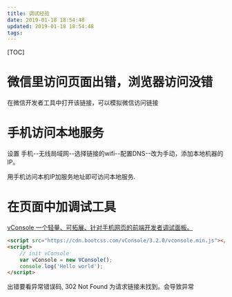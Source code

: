 ```yaml
---
title: 调试经验
date: 2019-01-18 18:54:48
updated: 2019-01-18 18:54:48
tags:
---
```


[TOC]
# 微信里访问页面出错，浏览器访问没错

在微信开发者工具中打开该链接，可以模拟微信访问链接

# 手机访问本地服务
设置 手机--无线局域网--选择链接的wifi--配置DNS--改为手动，添加本地机器的IP。

用手机访问本机IP加服务地址即可访问本地服务.

# 在页面中加调试工具
[vConsole 一个轻量、可拓展、针对手机网页的前端开发者调试面板。](https://github.com/Tencent/vConsole)
```html
<script src="https://cdn.bootcss.com/vConsole/3.2.0/vconsole.min.js"></script>
<script>
    // init vConsole
    var vConsole = new VConsole();
    console.log('Hello world');
</script>
```


出错要看异常错误码, 302 Not Found 为请求链接未找到。会导致异常
